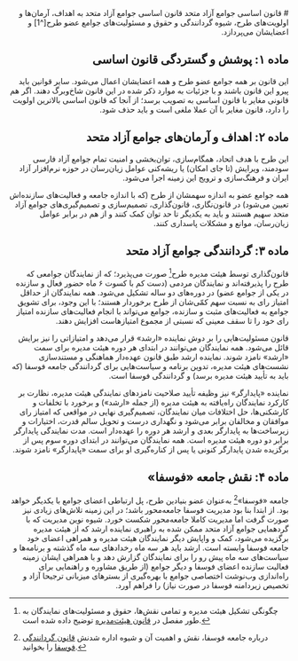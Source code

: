 <div align="right" dir="rtl">
# قانون اساسی جوامع آزاد متحد
قانون اساسی جوامع آزاد متحد به اهداف، آرمان‌ها و اولویت‌های طرح، شیوه
گردانندگی و حقوق و مسئولیت‌های جوامع عضو طرح[^1] و اعضایشان می‌پردازد.

## ماده ۱: پوشش و گستردگی قانون اساسی
این قانون بر همه جوامع عضو طرح و همه اعضایشان اعمال می‌شود. سایر قوانین باید
پیرو این قانون باشند و با جزئیات به موارد ذکر شده در این قانون شاخ‌وبرگ دهند.
اگر هم قانونی مغایر با قانون اساسی به تصویب برسد؛ از آنجا که قانون اساسی
بالاترین اولویت را دارد، قانون مغایر با آن عملا ملغی است و باید حذف شود.

## ماده ۲: اهداف و آرمان‌های جوامع آزاد متحد
این طرح با هدف اتحاد، همگام‌سازی، توان‌بخشی و امنیت تمام جوامع آزاد فارسی
سودمند، ویرایش (تا جای امکان) یا ریشه‌کنی عوامل زیان‌رسان در حوزه نرم‌افزار
آزاد ایران و فرهنگ‌سازی و ترویج این زمینه اجرا می‌شود.

همه جوامع عضو به اندازه سهمشان از طرح (که با اندازه جامعه و فعالیت‌های
سازنده‌اش تعیین می‌شود) در قانون‌نگاری، قانون‌گذاری، تصمیم‌سازی و
تصمیم‌گیری‌های جوامع آزاد متحد سهیم هستند و باید به یکدیگر تا حد توان کمک کنند
و از هم در برابر عوامل زیان‌رسان، موانع و مشکلات پاسداری کنند.


## ماده ۳: گردانندگی جوامع آزاد متحد
قانون‌گذاری توسط هیئت مدیره طرح[^2] صورت می‌پذیرد؛ که از نمایندگان جوامعی که
طرح را پذیرفته‌اند و نمایندگان مردمی (دست کم با کسوت ۶ ماه حضور فعال و سازنده
در یکی از جوامع عضو) در دوره‌های دو ساله تشکیل می‌شود. همه نمایندگان از حداقل
امتیاز رای به نسبت سهم کمّی‌شان از طرح برخوردار هستند؛ با این وجود، برای تشویق
جوامع به فعالیت‌های مثبت و سازنده، جوامع می‌تواند با انجام فعالیت‌های سازنده
امتیاز رای خود را تا سقف معینی که نسبتی از مجموع امتیازهاست افزایش دهند.

قانون مسئولیت‌هایی را بر دوش نماینده «ارشد» قرار می‌دهد و امتیازاتی را نیز
برایش قائل می‌شود. همه نمایندگان می‌توانند در ابتدای هر دوره هیئت مدیره برای
سمت «ارشد» نامزد شوند. نماینده ارشد طبق قانون عهده‌دار هماهنگی و مستندسازی
نشست‌های هیئت مدیره، تدوین برنامه و سیاست‌هایی برای گردانندگی جامعه فوسفا (که
باید به تأیید هیئت مدیره برسد) و گردانندگی فوسفا است.

نماینده «پایدارگر» نیز وظیفه تأیید صلاحیت نامزدهای نمایندگی هیئت مدیره، نظارت
بر کارکرد نمایندگان راه‌یافته به هیئت مدیره (از جمله «ارشد») و برخورد با تخلفات
و کارشکنی‌ها، حل اختلافات میان نمایندگان، تصمیم‌گیری نهایی در مواقعی که امتیاز
رای موافقان و مخالفان برابر می‌شود و نگهداری درست و تحویل سالم قدرت، اختیارات
و زیرساخت‌ها به پایدارگر بعدی و ارشد هر دوره را عهده‌دار است. مدت نمایندگی
پایدارگر برابر دو دوره هیئت مدیره است. همه نمایندگان می‌توانند در ابتدای دوره
سوم پس از برگزیده شدن پایدارگر کنونی یا پس از کناره‌گیری او برای سمت
«پایدارگر» نامزد شوند.

## ماده ۴: نقش جامعه **«فوسفا»**
جامعه «فوسفا»[^3] به‌عنوان عضو بنیادین طرح، پل ارتباطی اعضای جوامع با یکدیگر
خواهد بود. از ابتدا بنا بود مدیریت فوسفا جامعه‌محور باشد؛ در این زمینه
تلاش‌های زیادی نیز صورت گرفت اما مدیریت کاملا جامعه‌محور شکست خورد. شیوه نوین
مدیریت که با گردهمایی جوامع آزاد متحد ممکن شده به راهبری نماینده ارشد که از
هیئت مدیره برگزیده می‌شود، کمک و واپایش دیگر نمایندگان هیئت مدیره و همراهی
اعضای خود جامعه فوسفا وابسته است. ارشد باید هر سه ماه رخدادهای سه ماه گذشته و
برنامه‌ها و سیاست‌های سه ماه پیش رو را برای نمایندگان گزارش دهد و با همراهی
ایشان زمینه فعالیت سازنده اعضای فوسفا و دیگر جوامع (از طریق مشاوره و راهنمایی
برای راه‌اندازی وب‌نوشت اختصاصی جوامع با بهره‌گیری از بسترهای میزبانی ترجیحا
آزاد و تخصیص زیردامنه فوسفا در صورت نیاز) را فراهم آورد.

[^1]: برای اطلاع از جوامع عضو طرح به [وضعیت هیئت مدیره](../وضعیت/وضعیت_هیئت‌مدیره.md)
مراجعه کنید.
[^2]: چگونگی تشکیل هیئت مدیره و تمامی نقش‌ها، حقوق و مسئولیت‌های نمایندگان به
طور مفصل در [قانون هیئت‌مدیره](قانون_هیئت‌مدیره.md) توضیح داده شده است.
[^3]: درباره جامعه فوسفا، نقش و اهمیت آن و شیوه اداره شدنش [قانون گردانندگی
فوسفا](قانون_گردانندگی_فوسفا.md) را بخوانید.
</div>
